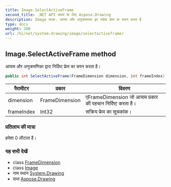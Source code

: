 ```yaml
---
title: Image.SelectActiveFrame
second_title: .NET API संदर्भ के लिए Aspose.Drawing
description: Image तरक. आयम और अनुक्रमणक द्वर नर्दष्ट फ्रेम क चयन करत है
type: docs
weight: 280
url: /hi/net/system.drawing/image/selectactiveframe/
---
```

## Image.SelectActiveFrame method

आयाम और अनुक्रमणिका द्वारा निर्दिष्ट फ्रेम का चयन करता है।

```csharp
public int SelectActiveFrame(FrameDimension dimension, int frameIndex)
```

| पैरामीटर | प्रकार | विवरण |
| --- | --- | --- |
| dimension | FrameDimension | एFrameDimension जो आयाम प्रकार की पहचान निर्दिष्ट करता है। |
| frameIndex | Int32 | सक्रिय फ्रेम का सूचकांक। |

### प्रतिलाभ की मात्रा

हमेशा 0 लौटाता है।

### यह सभी देखें

* class [FrameDimension](../../../system.drawing.imaging/framedimension/)
* class [Image](../)
* नाम स्थान [System.Drawing](../../image/)
* सभा [Aspose.Drawing](../../../)


